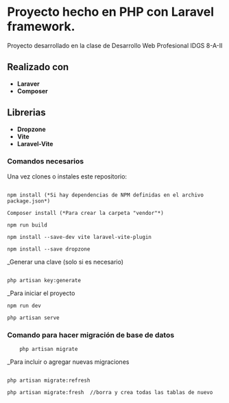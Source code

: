 # Proyecto hecho en PHP con Laravel framework.

Proyecto desarrollado en la clase de Desarrollo Web Profesional 
IDGS 8-A-II 

## Realizado con

- **Laraver**
- **Composer**


## Librerias 

- **Dropzone**
- **Vite**
- **Laravel-Vite**

### Comandos necesarios 

Una vez clones o instales este repositorio: 

```

npm install (*Si hay dependencias de NPM definidas en el archivo package.json*)

Composer install (*Para crear la carpeta "vendor"*)

npm run build

npm install --save-dev vite laravel-vite-plugin

npm install --save dropzone

```

_Generar una clave (solo si es necesario)

```

php artisan key:generate

```

_Para iniciar el proyecto 

```
npm run dev

php artisan serve

```

### Comando para hacer migración de base de datos

```
    php artisan migrate 

```

_Para incluir o agregar nuevas migraciones

```

php artisan migrate:refresh 

php artisan migrate:fresh  //borra y crea todas las tablas de nuevo

```